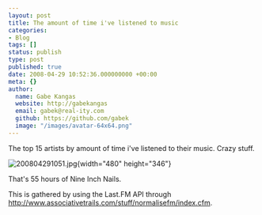 ```yaml
---
layout: post
title: The amount of time i've listened to music
categories:
- Blog
tags: []
status: publish
type: post
published: true
date: 2008-04-29 10:52:36.000000000 +00:00
meta: {}
author:
  name: Gabe Kangas
  website: http://gabekangas
  email: gabek@real-ity.com
  github: https://github.com/gabek
  image: "/images/avatar-64x64.png"
---
```

The top 15 artists by amount of time i\'ve listened to their music.  Crazy stuff.

![200804291051.jpg](http://www.real-ity.com/blog/wp-content/uploads/2008/04/200804291051.jpg){width="480" height="346"}

That\'s 55 hours of Nine Inch Nails.

This is gathered by using the Last.FM API through <http://www.associativetrails.com/stuff/normalisefm/index.cfm>.
